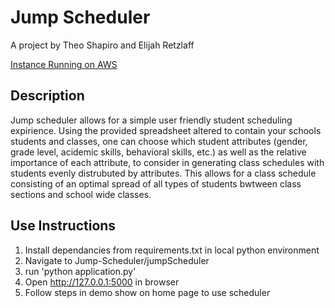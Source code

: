 # Jump Scheduler

A project by Theo Shapiro and Elijah Retzlaff

[Instance Running on AWS](http://env04.eba-m7c24s4m.us-east-2.elasticbeanstalk.com/scheduler-excell-import)

## Description

Jump scheduler allows for a simple user friendly student scheduling expirience. Using the provided spreadsheet altered to contain your schools students and classes, one can choose which student attributes (gender, grade level, acidemic skills, behavioral skills, etc.) as well as the relative importance of each attribute, to consider in generating class schedules with students evenly distrubuted by attributes. This allows for a class schedule consisting of an optimal spread of all types of students bwtween class sections and school wide classes.

## Use Instructions

1. Install dependancies from requirements.txt in local python environment
2. Navigate to Jump-Scheduler/jumpScheduler
3. run 'python application.py'
4. Open <http://127.0.0.1:5000> in browser
5. Follow steps in demo show on home page to use scheduler
